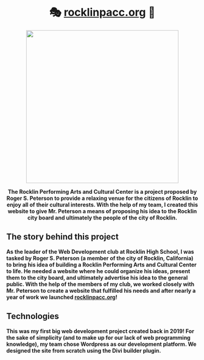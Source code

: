 <h1 align="center">🎭 <a href="https://rocklinpacc.org">rocklinpacc.org</a> 🎵</h1>

<p align="center"><img
src="https://user-images.githubusercontent.com/38739342/131266389-752dde25-3fcf-4e92-ad1c-bc0a64e81cc5.png" width="400" /></p>

<p align="center">
  <b>The <b>Rocklin Performing Arts and Cultural Center</b> is a project proposed by Roger S. Peterson to provide a relaxing venue for the citizens of Rocklin to enjoy all of their cultural interests. With the help of my team, I created this website to give Mr. Peterson a means of proposing his idea to the Rocklin city board and ultimately the people of the city of Rocklin.
  </p>
  
## The story behind this project
As the leader of the Web Development club at Rocklin High School, I was tasked by Roger S. Peterson (a member of the city of Rocklin, California) to bring his idea of building a **Rocklin Performing Arts and Cultural Center** to life. He needed a website where he could organize his ideas, present them to the city board, and ultimately advertise his idea to the general public. With the help of the members of my club, we worked closely with Mr. Peterson to create a website that fulfilled his needs and after nearly a year of work we launched [rocklinpacc.org](https://rocklinpacc.org)!

## Technologies
This was my first big web development project created back in 2019! For the sake of simplicity (and to make up for our lack of web programming knowledge), my team chose Wordpress as our development platform. We designed the site from scratch using the Divi builder plugin.
